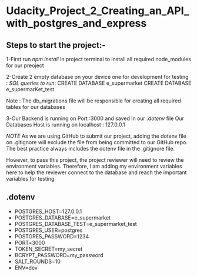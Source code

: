 # Udacity_Project_2_Creating_an_API_with_postgres_and_express

## Steps to start the project:-
1-First run *npm install* in project terminal to install all required node_modules for our preoject

2-Create 2 empty database on your device one for development for testing :
    *SQL queries to run*:
    CREATE DATABASE e_supermarket
    CREATE DATABASE e_supermarKet_test

  Note : The db_migrations file will be responsible for creating all required tables for our databases  

3-Our Backend is running on Port :3000 and saved in our *.dotenv* file
  Our Databases Host is running on localhost : 127.0.0.1

*NOTE*
As we are using GitHub to submit our project, adding the dotenv file on .gitignore will exclude the file from being committed to our GitHub repo. The best practice always includes the dotenv file in the .gitignore file.

However, to pass this project, the project reviewer will need to review the environment variables. Therefore, I am adding my environment variables here to help the reviewer connect to the database and reach the important variables for testing

## .dotenv 
- POSTGRES_HOST=127.0.0.1
- POSTGRES_DATABASE=e_supermarket
- POSTGRES_DATABASE_TEST=e_supermarket_test
- POSTGRES_USER=postgres
- POSTGRES_PASSWORD=1234
- PORT=3000
- TOKEN_SECRET=my_secret
- BCRYPT_PASSWORD=my_password
- SALT_ROUNDS=10
- ENV=dev

  

